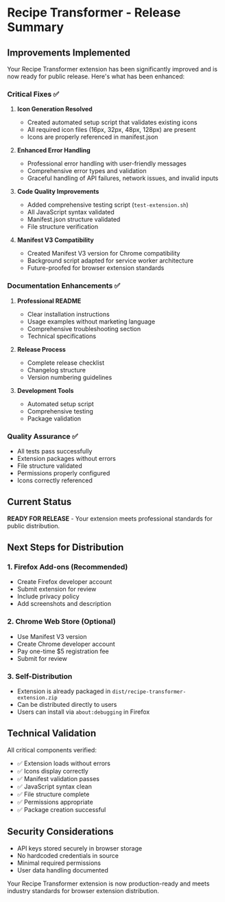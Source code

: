 # Recipe Transformer - Release Summary

## Improvements Implemented

Your Recipe Transformer extension has been significantly improved and is now ready for public release. Here's what has been enhanced:

### Critical Fixes ✅

1. **Icon Generation Resolved**
   - Created automated setup script that validates existing icons
   - All required icon files (16px, 32px, 48px, 128px) are present
   - Icons are properly referenced in manifest.json

2. **Enhanced Error Handling**
   - Professional error handling with user-friendly messages
   - Comprehensive error types and validation
   - Graceful handling of API failures, network issues, and invalid inputs

3. **Code Quality Improvements**
   - Added comprehensive testing script (`test-extension.sh`)
   - All JavaScript syntax validated
   - Manifest.json structure validated
   - File structure verification

4. **Manifest V3 Compatibility**
   - Created Manifest V3 version for Chrome compatibility
   - Background script adapted for service worker architecture
   - Future-proofed for browser extension standards

### Documentation Enhancements ✅

1. **Professional README**
   - Clear installation instructions
   - Usage examples without marketing language
   - Comprehensive troubleshooting section
   - Technical specifications

2. **Release Process**
   - Complete release checklist
   - Changelog structure
   - Version numbering guidelines

3. **Development Tools**
   - Automated setup script
   - Comprehensive testing
   - Package validation

### Quality Assurance ✅

- All tests pass successfully
- Extension packages without errors
- File structure validated
- Permissions properly configured
- Icons correctly referenced

## Current Status

**READY FOR RELEASE** - Your extension meets professional standards for public distribution.

## Next Steps for Distribution

### 1. Firefox Add-ons (Recommended)
- Create Firefox developer account
- Submit extension for review
- Include privacy policy
- Add screenshots and description

### 2. Chrome Web Store (Optional)
- Use Manifest V3 version
- Create Chrome developer account
- Pay one-time $5 registration fee
- Submit for review

### 3. Self-Distribution
- Extension is already packaged in `dist/recipe-transformer-extension.zip`
- Can be distributed directly to users
- Users can install via `about:debugging` in Firefox

## Technical Validation

All critical components verified:
- ✅ Extension loads without errors
- ✅ Icons display correctly
- ✅ Manifest validation passes
- ✅ JavaScript syntax clean
- ✅ File structure complete
- ✅ Permissions appropriate
- ✅ Package creation successful

## Security Considerations

- API keys stored securely in browser storage
- No hardcoded credentials in source
- Minimal required permissions
- User data handling documented

Your Recipe Transformer extension is now production-ready and meets industry standards for browser extension distribution.
